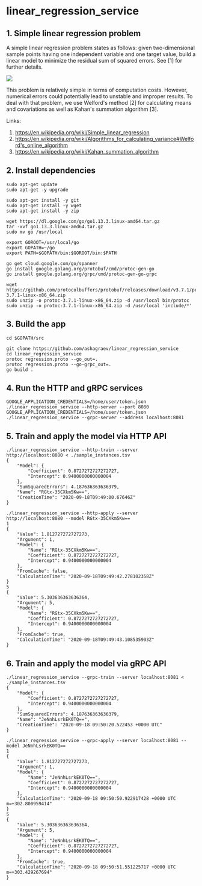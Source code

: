 # linear_regression_service

## 1. Simple linear regression problem

A simple linear regression problem states as follows: given two-dimensional sample points having one independent variable and one target value, build a linear model to minimize the residual sum of squared errors. See [1]   for further details.

![](https://user-images.githubusercontent.com/6789687/93579011-a5d04a80-f9a6-11ea-975c-1f69443bcf0c.png)

This problem is relatively simple in terms of computation costs. However, numerical errors could potentially lead to unstable and improper results. To deal with that problem, we use Welford's method [2] for calculating means and covariations as well as Kahan's summation algorithm [3].

Links:
1. https://en.wikipedia.org/wiki/Simple_linear_regression
2. https://en.wikipedia.org/wiki/Algorithms_for_calculating_variance#Welford's_online_algorithm
3. https://en.wikipedia.org/wiki/Kahan_summation_algorithm

## 2. Install dependencies

```
sudo apt-get update
sudo apt-get -y upgrade

sudo apt-get install -y git
sudo apt-get install -y wget
sudo apt-get install -y zip

wget https://dl.google.com/go/go1.13.3.linux-amd64.tar.gz
tar -xvf go1.13.3.linux-amd64.tar.gz
sudo mv go /usr/local

export GOROOT=/usr/local/go
export GOPATH=~/go
export PATH=$GOPATH/bin:$GOROOT/bin:$PATH

go get cloud.google.com/go/spanner
go install google.golang.org/protobuf/cmd/protoc-gen-go
go install google.golang.org/grpc/cmd/protoc-gen-go-grpc

wget https://github.com/protocolbuffers/protobuf/releases/download/v3.7.1/protoc-3.7.1-linux-x86_64.zip
sudo unzip -o protoc-3.7.1-linux-x86_64.zip -d /usr/local bin/protoc
sudo unzip -o protoc-3.7.1-linux-x86_64.zip -d /usr/local 'include/*'
```

## 3. Build the app

```
cd $GOPATH/src

git clone https://github.com/ashagraev/linear_regression_service
cd linear_regression_service
protoc regression.proto --go_out=.
protoc regression.proto --go-grpc_out=.
go build .
```

## 4. Run the HTTP and gRPC services

```
GOOGLE_APPLICATION_CREDENTIALS=/home/user/token.json ./linear_regression_service --http-server --port 8080
GOOGLE_APPLICATION_CREDENTIALS=/home/user/token.json ./linear_regression_service --grpc-server --address localhost:8081
```

## 5. Train and apply the model via HTTP API

```
./linear_regression_service --http-train --server http://localhost:8080 < ./sample_instances.tsv
{
    "Model": {
        "Coefficient": 0.8727272727272727,
        "Intercept": 0.9400000000000004
    },
    "SumSquaredErrors": 4.187636363636379,
    "Name": "RGtx-35CXkm5Kw==",
    "CreationTime": "2020-09-18T09:49:00.67646Z"
}

./linear_regression_service --http-apply --server http://localhost:8080 --model RGtx-35CXkm5Kw==
1
{
    "Value": 1.812727272727273,
    "Argument": 1,
    "Model": {
        "Name": "RGtx-35CXkm5Kw==",
        "Coefficient": 0.8727272727272727,
        "Intercept": 0.9400000000000004
    },
    "FromCache": false,
    "CalculationTime": "2020-09-18T09:49:42.278102358Z"
}
5
{
    "Value": 5.303636363636364,
    "Argument": 5,
    "Model": {
        "Name": "RGtx-35CXkm5Kw==",
        "Coefficient": 0.8727272727272727,
        "Intercept": 0.9400000000000004
    },
    "FromCache": true,
    "CalculationTime": "2020-09-18T09:49:43.108535903Z"
}
```

## 6. Train and apply the model via gRPC API

```
./linear_regression_service --grpc-train --server localhost:8081 < ./sample_instances.tsv
{
    "Model": {
        "Coefficient": 0.8727272727272727,
        "Intercept": 0.9400000000000004
    },
    "SumSquaredErrors": 4.187636363636379,
    "Name": "JeNnhLsrkEK0TQ==",
    "CreationTime": "2020-09-18 09:50:20.522453 +0000 UTC"
}

./linear_regression_service --grpc-apply --server localhost:8081 --model JeNnhLsrkEK0TQ==
1
{
    "Value": 1.812727272727273,
    "Argument": 1,
    "Model": {
        "Name": "JeNnhLsrkEK0TQ==",
        "Coefficient": 0.8727272727272727,
        "Intercept": 0.9400000000000004
    },
    "CalculationTime": "2020-09-18 09:50:50.922917428 +0000 UTC m=+302.800959414"
}
5
{
    "Value": 5.303636363636364,
    "Argument": 5,
    "Model": {
        "Name": "JeNnhLsrkEK0TQ==",
        "Coefficient": 0.8727272727272727,
        "Intercept": 0.9400000000000004
    },
    "FromCache": true,
    "CalculationTime": "2020-09-18 09:50:51.551225717 +0000 UTC m=+303.429267694"
}

```
